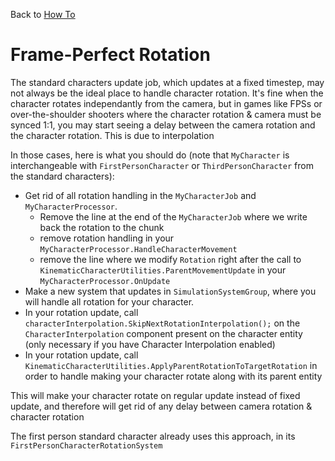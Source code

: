 Back to [How To](../how-to.md)

# Frame-Perfect Rotation
The standard characters update job, which updates at a fixed timestep, may not always be the ideal place to handle character rotation. It's fine when the character rotates independantly from the camera, but in games like FPSs or over-the-shoulder shooters where the character rotation & camera must be synced 1:1, you may start seeing a delay between the camera rotation and the character rotation. This is due to interpolation 

In those cases, here is what you should do (note that `MyCharacter` is interchangeable with `FirstPersonCharacter` or `ThirdPersonCharacter` from the standard characters):
- Get rid of all rotation handling in the `MyCharacterJob` and `MyCharacterProcessor`. 
    - Remove the line at the end of the `MyCharacterJob` where we write back the rotation to the chunk
    - remove rotation handling in your `MyCharacterProcessor.HandleCharacterMovement`
    - remove the line where we modify `Rotation` right after the call to `KinematicCharacterUtilities.ParentMovementUpdate` in your `MyCharacterProcessor.OnUpdate`
- Make a new system that updates in `SimulationSystemGroup`, where you will handle all rotation for your character.
- In your rotation update, call `characterInterpolation.SkipNextRotationInterpolation();` on the `CharacterInterpolation` component present on the character entity (only necessary if you have Character Interpolation enabled)
- In your rotation update, call `KinematicCharacterUtilities.ApplyParentRotationToTargetRotation` in order to handle making your character rotate along with its parent entity

This will make your character rotate on regular update instead of fixed update, and therefore will get rid of any delay between camera rotation & character rotation

The first person standard character already uses this approach, in its `FirstPersonCharacterRotationSystem`